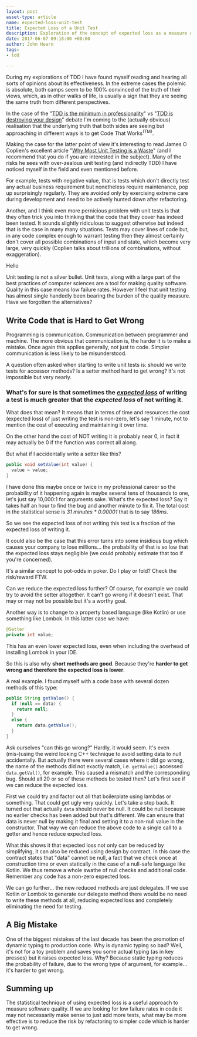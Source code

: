 ```yaml
---
layout: post
asset-type: article
name: expected-loss-unit-test
title: Expected Loss of a Unit Test
description: Exploration of the concept of expected loss as a measure of the effectiveness of a unit testing.
date: 2017-06-07 09:18:00 +00:00
author: John Hearn
tags:
- tdd

---
```


During my explorations of TDD I have found myself reading and hearing all sorts of opinions about its effectiveness. In the extreme cases the polemic is absolute, both camps seem to be 100% convinced of the truth of their views, which, as in other walks of life, is usually a sign that they are seeing the same truth from different perspectives.

In the case of the "[TDD is the minimum in professionality](https://www.researchgate.net/publication/3248924_Professionalism_and_Test-Driven_Development)" vs "[TDD is destroying your design](http://david.heinemeierhansson.com/2014/test-induced-design-damage.html)" debate I'm coming to the (actually obvious) realisation that the underlying truth that both sides are seeing but approaching in different ways is to get Code That Works<sup>(TM)</sup>.

Making the case for the latter point of view it's interesting to read James O Coplien's excellent article "[Why Most Unit Testing is a Waste](http://rbcs-us.com/documents/Why-Most-Unit-Testing-is-Waste.pdf)" (and I recommend that you do if you are interested in the subject). Many of the risks he sees with over-zealous unit testing (and indirectly TDD) I have noticed myself in the field and even mentioned before.

For example, tests with negative value, that is tests which don't directly test any actual business requirement but nonetheless require maintenance, pop up surprisingly regularly. They are avoided only by exercising extreme care during development and need to be actively hunted down after refactoring.

Another, and I think even more pernicious problem with unit tests is that they often trick you into thinking that the code that they cover has indeed been tested. It sounds slightly ridiculous to suggest otherwise but indeed that is the case in many many situations. Tests may cover lines of code but, in any code complex enough to warrant testing then they almost certainly don't cover all possible combinations of input and state, which become very large, very quickly (Coplien talks about trillions of combinations, without exaggeration).

<aside>Hello</aside>

Unit testing is not a silver bullet. Unit tests, along with a large part of the best practices of computer sciences are a tool for making quality software. Quality in this case means low failure rates. However I feel that unit testing has almost single handedly been bearing the burden of the quality measure. Have we forgotten the alternatives?

## Write Code that is Hard to Get Wrong

Programming is communication. Communication between programmer and machine. The more obvious that communication is, the harder it is to make a mistake. Once again this applies generally, not just to code. Simpler communication is less likely to be misunderstood.

A question often asked when starting to write unit tests is: should we write tests for accessor methods? Is a setter method hard to get wrong? It's not impossible but very nearly.

### What's for sure is that sometimes the [*expected loss*](https://en.wikipedia.org/wiki/Expected_loss) of writing a test is much greater that the *expected loss* of **not** writing it.

What does that mean? It means that in terms of time and resources the cost (expected loss) of just writing the test is non-zero, let's say 1 minute, not to mention the cost of executing and maintaining it over time.

On the other hand the cost of NOT writing it is probably near 0, in fact it may actually be 0 if the function was correct all along.

But what if I accidentally write a setter like this?

```java
public void setValue(int value) {
  value = value;
}
```

I have done this maybe once or twice in my professional career so the probability of it happening again is maybe several tens of thousands to one, let's just say 10,000:1 for arguments sake. What's the expected loss? Say it takes half an hour to find the bug and another minute to fix it. The total cost in the statistical sense is *31 minutes * 0.00001* that is to say *186ms*.

So we see the expected loss of not writing this test is a fraction of the expected loss of writing it.

It could also be the case that this error turns into some insidious bug which causes your company to lose millions... the probability of that is so low that the expected loss stays negligible (we could probably estimate that too if you're concerned).

It's a similar concept to pot-odds in poker. Do I play or fold? Check the risk/reward FTW.

Can we reduce the expected loss further? Of course, for example we could try to avoid the setter altogether. It can't go wrong if it doesn't exist. That may or may not be possible but it's a worthy goal.

Another way is to change to a property based language (like Kotlin) or use something like Lombok. In this latter case we have:

```java
@Setter
private int value;
```

This has an even lower expected loss, even when including the overhead of installing Lombok in your IDE.

So this is also why **short methods are good**. Because they're **harder to get wrong and therefore the expected loss is lower**.

A real example. I found myself with a code base with several dozen methods of this type:

```java
public String getValue() {
  if (null == data) {
    return null;
  }
  else {
    return data.getValue();
  }
}
```

Ask ourselves "can this go wrong?" Hardly, it would seem. It's even (mis-)using the weird looking C++ technique to avoid setting data to null accidentally. But actually there were several cases where it did go wrong, the name of the methods did not exactly match, i.e. `getValue()` accessed `data.getVal()`, for example. This caused a mismatch and the corresponding bug. Should all 20 or so of these methods be tested then? Let's first see if we can reduce the expected loss.

First we could try and factor out all that boilerplate using lambdas or something. That could get ugly very quickly. Let's take a step back. It turned out that actually `data` should never be null. It could be null because no earlier checks has been added but that's different. We can ensure that data is never null by making it final and setting it to a non-null value in the constructor. That way we can reduce the above code to a single call to a getter and hence reduce expected loss.

What this shows it that expected loss not only can be reduced by simplifying, it can also be reduced using design by contract. In this case the contract states that "data" cannot be null, a fact that we check once at construction time or even statically in the case of a null-safe language like Kotlin. We thus remove a whole swathe of null checks and additional code. Remember any code has a non-zero expected loss.

We can go further... the new reduced methods are just delegates. If we use Kotlin or Lombok to generate our delegate method there would be no need to write these methods at all, reducing expected loss and completely eliminating the need for testing.

## A Big Mistake

One of the biggest mistakes of the last decade has been the promotion of dynamic typing to production code. Why is dynamic typing so bad? Well, it's not for a toy problem and saves you some actual typing (as in key presses) but it raises expected loss. Why? Because static typing reduces the probability of failure, due to the wrong type of argument, for example... it's harder to get wrong.

## Summing up

The statistical technique of using expected loss is a useful approach to measure software quality. If we are looking for low failure rates in code it may not necessarily make sense to just add more tests, what may be more effective is to reduce the risk by refactoring to simpler code which is harder to get wrong.
